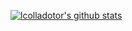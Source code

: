 [![lcolladotor's github stats](https://github-readme-stats-git-masterrstaa-rickstaa.vercel.app/api?username=lcolladotor&show_icons=true&theme=vision-friendly-dark&hide=stars)](https://github.com/anuraghazra/github-readme-stats)
